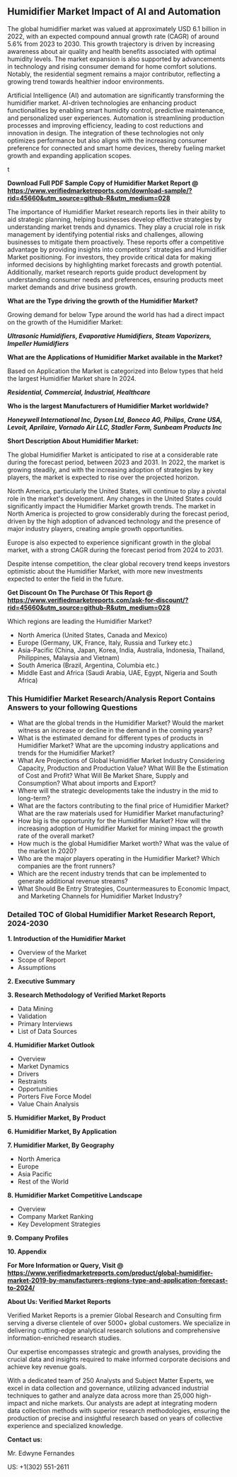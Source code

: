 <h2>Humidifier Market Impact of AI and Automation</h2><p>The global humidifier market was valued at approximately USD 6.1 billion in 2022, with an expected compound annual growth rate (CAGR) of around 5.6% from 2023 to 2030. This growth trajectory is driven by increasing awareness about air quality and health benefits associated with optimal humidity levels. The market expansion is also supported by advancements in technology and rising consumer demand for home comfort solutions. Notably, the residential segment remains a major contributor, reflecting a growing trend towards healthier indoor environments.</p><p>Artificial Intelligence (AI) and automation are significantly transforming the humidifier market. AI-driven technologies are enhancing product functionalities by enabling smart humidity control, predictive maintenance, and personalized user experiences. Automation is streamlining production processes and improving efficiency, leading to cost reductions and innovation in design. The integration of these technologies not only optimizes performance but also aligns with the increasing consumer preference for connected and smart home devices, thereby fueling market growth and expanding application scopes.</p>t</p><p id="" class=""><strong>Download Full PDF Sample Copy of Humidifier Market Report @ <a href="https://www.verifiedmarketreports.com/download-sample/?rid=45660&utm_source=github-R&utm_medium=028" target="_blank">https://www.verifiedmarketreports.com/download-sample/?rid=45660&utm_source=github-R&utm_medium=028</a></strong></p><p>The importance of&nbsp;Humidifier Market research reports lies in their ability to aid strategic planning, helping businesses develop effective strategies by understanding market trends and dynamics. They play a crucial role in risk management by identifying potential risks and challenges, allowing businesses to mitigate them proactively. These reports offer a competitive advantage by providing insights into competitors' strategies and Humidifier Market positioning. For investors, they provide critical data for making informed decisions by highlighting market forecasts and growth potential. Additionally, market research reports guide product development by understanding consumer needs and preferences, ensuring products meet market demands and drive business growth.</p><p><strong>What are the&nbsp;Type driving the growth of the Humidifier Market?</strong></p><p id="" class="">Growing demand for below Type around the world has had a direct impact on the growth of the Humidifier Market:</p><em><strong>Ultrasonic Humidifiers, Evaporative Humidifiers, Steam Vaporizers, Impeller Humidifiers</strong></em></p><strong>What are the&nbsp;Applications&nbsp;of Humidifier Market available in the Market?</strong></p><p id="" class="">Based on Application the Market is categorized into Below types that held the largest Humidifier Market share In 2024.</p><em><strong>Residential, Commercial, Industrial, Healthcare</strong></em></p><strong>Who is the largest Manufacturers of Humidifier Market worldwide?</strong></p><p><em><strong>Honeywell International Inc, Dyson Ltd, Boneco AG, Philips, Crane USA, Levoit, Aprilaire, Vornado Air LLC, Stadler Form, Sunbeam Products Inc</strong></em></p><p id="" class=""><strong>Short Description About Humidifier Market:</strong></p><p>The global Humidifier Market is anticipated to rise at a considerable rate during the forecast period, between 2023 and 2031. In 2022, the market is growing steadily, and with the increasing adoption of strategies by key players, the market is expected to rise over the projected horizon.</p><p>North America, particularly the United States, will continue to play a pivotal role in the market's development. Any changes in the United States could significantly impact the Humidifier Market growth trends. The market in North America is projected to grow considerably during the forecast period, driven by the high adoption of advanced technology and the presence of major industry players, creating ample growth opportunities.</p><p>Europe is also expected to experience significant growth in the global market, with a strong CAGR during the forecast period from 2024 to 2031.</p><p>Despite intense competition, the clear global recovery trend keeps investors optimistic about the Humidifier Market, with more new investments expected to enter the field in the future.</p><p id="" class=""><strong>Get Discount On The Purchase Of This Report @ <a href="https://www.verifiedmarketreports.com/ask-for-discount/?rid=45660&utm_source=github-R&utm_medium=028" target="_blank">https://www.verifiedmarketreports.com/ask-for-discount/?rid=45660&utm_source=github-R&utm_medium=028</a></strong></p>Which regions are leading the Humidifier Market?</p><ul><li>North America (United States, Canada and Mexico)</li><li>Europe (Germany, UK, France, Italy, Russia and Turkey etc.)</li><li>Asia-Pacific (China, Japan, Korea, India, Australia, Indonesia, Thailand, Philippines, Malaysia and Vietnam)</li><li>South America (Brazil, Argentina, Columbia etc.)</li><li>Middle East and Africa (Saudi Arabia, UAE, Egypt, Nigeria and South Africa)</li></ul><h3 id="" class="">This Humidifier Market Research/Analysis Report Contains Answers to your following Questions</h3><ul><li>What are the global trends in the Humidifier Market? Would the market witness an increase or decline in the demand in the coming years?</li><li>What is the estimated demand for different types of products in Humidifier Market? What are the upcoming industry applications and trends for the Humidifier Market?</li><li>What Are Projections of Global Humidifier Market Industry Considering Capacity, Production and Production Value? What Will Be the Estimation of Cost and Profit? What Will Be Market Share, Supply and Consumption? What about imports and Export?</li><li>Where will the strategic developments take the industry in the mid to long-term?</li><li>What are the factors contributing to the final price of Humidifier Market? What are the raw materials used for Humidifier Market manufacturing?</li><li>How big is the opportunity for the Humidifier Market? How will the increasing adoption of Humidifier Market for mining impact the growth rate of the overall market?</li><li>How much is the global Humidifier Market worth? What was the value of the market In 2020?</li><li>Who are the major players operating in the Humidifier Market? Which companies are the front runners?</li><li>Which are the recent industry trends that can be implemented to generate additional revenue streams?</li><li>What Should Be Entry Strategies, Countermeasures to Economic Impact, and Marketing Channels for Humidifier Market Industry?</li></ul><h3 id="" class="">Detailed TOC of Global Humidifier Market Research Report, 2024-2030</h3><p id="" class=""><strong>1. Introduction of the Humidifier Market</strong></p><ul><li>Overview of the Market</li><li>Scope of Report</li><li>Assumptions</li></ul><p id="" class=""><strong>2. Executive Summary</strong></p><p id="" class=""><strong>3. Research Methodology of Verified Market Reports</strong></p><ul><li>Data Mining</li><li>Validation</li><li>Primary Interviews</li><li>List of Data Sources</li></ul><p id="" class=""><strong>4. Humidifier Market Outlook</strong></p><ul><li>Overview</li><li>Market Dynamics</li><li>Drivers</li><li>Restraints</li><li>Opportunities</li><li>Porters Five Force Model</li><li>Value Chain Analysis</li></ul><p id="" class=""><strong>5. Humidifier Market, By Product</strong></p><p id="" class=""><strong>6. Humidifier Market, By Application</strong></p><p id="" class=""><strong>7. Humidifier Market, By Geography</strong></p><ul><li>North America</li><li>Europe</li><li>Asia Pacific</li><li>Rest of the World</li></ul><p id="" class=""><strong>8. Humidifier Market Competitive Landscape</strong></p><ul><li>Overview</li><li>Company Market Ranking</li><li>Key Development Strategies</li></ul><p id="" class=""><strong>9. Company Profiles</strong></p><p id="" class=""><strong>10. Appendix</strong></p><p id="" class=""><strong>For More Information or Query, Visit @ <a href="https://www.verifiedmarketreports.com/product/global-humidifier-market-2019-by-manufacturers-regions-type-and-application-forecast-to-2024/" target="_blank">https://www.verifiedmarketreports.com/product/global-humidifier-market-2019-by-manufacturers-regions-type-and-application-forecast-to-2024/</a></strong></p><p id="" class=""><strong>About Us: Verified Market Reports</strong></p><p id="" class="">Verified Market Reports is a premier Global Research and Consulting firm serving a diverse clientele of over 5000+ global customers. We specialize in delivering cutting-edge analytical research solutions and comprehensive information-enriched research studies.</p><p id="" class="">Our expertise encompasses strategic and growth analyses, providing the crucial data and insights required to make informed corporate decisions and achieve key revenue goals.</p><p id="" class="">With a dedicated team of 250 Analysts and Subject Matter Experts, we excel in data collection and governance, utilizing advanced industrial techniques to gather and analyze data across more than 25,000 high-impact and niche markets. Our analysts are adept at integrating modern data collection methods with superior research methodologies, ensuring the production of precise and insightful research based on years of collective experience and specialized knowledge.</p><p id="" class=""><strong>Contact us:</strong></p><p id="" class="">Mr. Edwyne Fernandes</p><p id="" class="">US: +1(302) 551-2611</p>